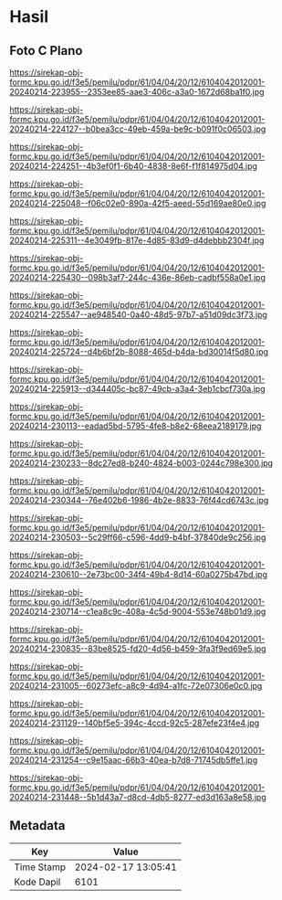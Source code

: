 # Hasil

## Foto C Plano

https://sirekap-obj-formc.kpu.go.id/f3e5/pemilu/pdpr/61/04/04/20/12/6104042012001-20240214-223955--2353ee85-aae3-406c-a3a0-1672d68ba1f0.jpg

https://sirekap-obj-formc.kpu.go.id/f3e5/pemilu/pdpr/61/04/04/20/12/6104042012001-20240214-224127--b0bea3cc-49eb-459a-be9c-b091f0c06503.jpg

https://sirekap-obj-formc.kpu.go.id/f3e5/pemilu/pdpr/61/04/04/20/12/6104042012001-20240214-224251--4b3ef0f1-6b40-4838-8e6f-f1f814975d04.jpg

https://sirekap-obj-formc.kpu.go.id/f3e5/pemilu/pdpr/61/04/04/20/12/6104042012001-20240214-225048--f06c02e0-890a-42f5-aeed-55d169ae80e0.jpg

https://sirekap-obj-formc.kpu.go.id/f3e5/pemilu/pdpr/61/04/04/20/12/6104042012001-20240214-225311--4e3049fb-817e-4d85-83d9-d4debbb2304f.jpg

https://sirekap-obj-formc.kpu.go.id/f3e5/pemilu/pdpr/61/04/04/20/12/6104042012001-20240214-225430--098b3af7-244c-436e-86eb-cadbf558a0e1.jpg

https://sirekap-obj-formc.kpu.go.id/f3e5/pemilu/pdpr/61/04/04/20/12/6104042012001-20240214-225547--ae948540-0a40-48d5-97b7-a51d09dc3f73.jpg

https://sirekap-obj-formc.kpu.go.id/f3e5/pemilu/pdpr/61/04/04/20/12/6104042012001-20240214-225724--d4b6bf2b-8088-465d-b4da-bd30014f5d80.jpg

https://sirekap-obj-formc.kpu.go.id/f3e5/pemilu/pdpr/61/04/04/20/12/6104042012001-20240214-225913--d344405c-bc87-49cb-a3a4-3eb1cbcf730a.jpg

https://sirekap-obj-formc.kpu.go.id/f3e5/pemilu/pdpr/61/04/04/20/12/6104042012001-20240214-230113--eadad5bd-5795-4fe8-b8e2-68eea2189179.jpg

https://sirekap-obj-formc.kpu.go.id/f3e5/pemilu/pdpr/61/04/04/20/12/6104042012001-20240214-230233--8dc27ed8-b240-4824-b003-0244c798e300.jpg

https://sirekap-obj-formc.kpu.go.id/f3e5/pemilu/pdpr/61/04/04/20/12/6104042012001-20240214-230344--76e402b6-1986-4b2e-8833-76f44cd6743c.jpg

https://sirekap-obj-formc.kpu.go.id/f3e5/pemilu/pdpr/61/04/04/20/12/6104042012001-20240214-230503--5c29ff66-c596-4dd9-b4bf-37840de9c256.jpg

https://sirekap-obj-formc.kpu.go.id/f3e5/pemilu/pdpr/61/04/04/20/12/6104042012001-20240214-230610--2e73bc00-34f4-49b4-8d14-60a0275b47bd.jpg

https://sirekap-obj-formc.kpu.go.id/f3e5/pemilu/pdpr/61/04/04/20/12/6104042012001-20240214-230714--c1ea8c9c-408a-4c5d-9004-553e748b01d9.jpg

https://sirekap-obj-formc.kpu.go.id/f3e5/pemilu/pdpr/61/04/04/20/12/6104042012001-20240214-230835--83be8525-fd20-4d56-b459-3fa3f9ed69e5.jpg

https://sirekap-obj-formc.kpu.go.id/f3e5/pemilu/pdpr/61/04/04/20/12/6104042012001-20240214-231005--60273efc-a8c9-4d94-a1fc-72e07306e0c0.jpg

https://sirekap-obj-formc.kpu.go.id/f3e5/pemilu/pdpr/61/04/04/20/12/6104042012001-20240214-231129--140bf5e5-394c-4ccd-92c5-287efe23f4e4.jpg

https://sirekap-obj-formc.kpu.go.id/f3e5/pemilu/pdpr/61/04/04/20/12/6104042012001-20240214-231254--c9e15aac-66b3-40ea-b7d8-71745db5ffe1.jpg

https://sirekap-obj-formc.kpu.go.id/f3e5/pemilu/pdpr/61/04/04/20/12/6104042012001-20240214-231448--5b1d43a7-d8cd-4db5-8277-ed3d163a8e58.jpg


## Metadata

| Key        | Value               |
| ---------- | ------------------- |
| Time Stamp | 2024-02-17 13:05:41 |
| Kode Dapil | 6101                |



